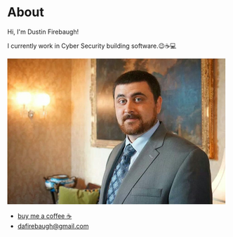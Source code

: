 
# About
 Hi, I'm Dustin Firebaugh!

I currently work in Cyber Security building software.😉☕💻


![Dustin Firebaugh](./assets/df_headshot.jpg)

- [buy me a coffee ☕](https://paypal.me/DustinFirebaugh?locale.x=en_US)
- [dafirebaugh@gmail.com](mailto:dafirebaugh@gmail.com)
